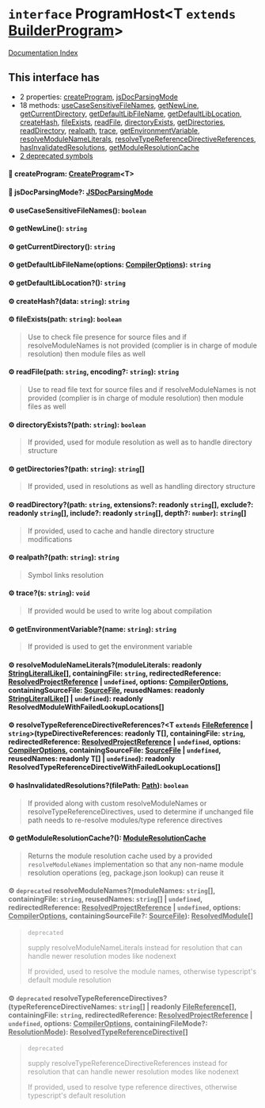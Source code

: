 # `interface` ProgramHost\<T `extends` [BuilderProgram](../interface.BuilderProgram/README.md)>

[Documentation Index](../README.md)

## This interface has

- 2 properties:
[createProgram](#-createprogram-createprogramt),
[jsDocParsingMode](#-jsdocparsingmode-jsdocparsingmode)
- 18 methods:
[useCaseSensitiveFileNames](#-usecasesensitivefilenames-boolean),
[getNewLine](#-getnewline-string),
[getCurrentDirectory](#-getcurrentdirectory-string),
[getDefaultLibFileName](#-getdefaultlibfilenameoptions-compileroptions-string),
[getDefaultLibLocation](#-getdefaultliblocation-string),
[createHash](#-createhashdata-string-string),
[fileExists](#-fileexistspath-string-boolean),
[readFile](#-readfilepath-string-encoding-string-string),
[directoryExists](#-directoryexistspath-string-boolean),
[getDirectories](#-getdirectoriespath-string-string),
[readDirectory](#-readdirectorypath-string-extensions-readonly-string-exclude-readonly-string-include-readonly-string-depth-number-string),
[realpath](#-realpathpath-string-string),
[trace](#-traces-string-void),
[getEnvironmentVariable](#-getenvironmentvariablename-string-string),
[resolveModuleNameLiterals](#-resolvemodulenameliteralsmoduleliterals-readonly-stringliterallike-containingfile-string-redirectedreference-resolvedprojectreference--undefined-options-compileroptions-containingsourcefile-sourcefile-reusednames-readonly-stringliterallike--undefined-readonly-resolvedmodulewithfailedlookuplocations),
[resolveTypeReferenceDirectiveReferences](#-resolvetypereferencedirectivereferencest-extends-filereference--stringtypedirectivereferences-readonly-t-containingfile-string-redirectedreference-resolvedprojectreference--undefined-options-compileroptions-containingsourcefile-sourcefile--undefined-reusednames-readonly-t--undefined-readonly-resolvedtypereferencedirectivewithfailedlookuplocations),
[hasInvalidatedResolutions](#-hasinvalidatedresolutionsfilepath-path-boolean),
[getModuleResolutionCache](#-getmoduleresolutioncache-moduleresolutioncache)
- [2 deprecated symbols](#-deprecated-resolvemodulenamesmodulenames-string-containingfile-string-reusednames-string--undefined-redirectedreference-resolvedprojectreference--undefined-options-compileroptions-containingsourcefile-sourcefile-resolvedmodule)


#### 📄 createProgram: [CreateProgram](../type.CreateProgram/README.md)\<T>



#### 📄 jsDocParsingMode?: [JSDocParsingMode](../enum.JSDocParsingMode/README.md)



#### ⚙ useCaseSensitiveFileNames(): `boolean`



#### ⚙ getNewLine(): `string`



#### ⚙ getCurrentDirectory(): `string`



#### ⚙ getDefaultLibFileName(options: [CompilerOptions](../interface.CompilerOptions/README.md)): `string`



#### ⚙ getDefaultLibLocation?(): `string`



#### ⚙ createHash?(data: `string`): `string`



#### ⚙ fileExists(path: `string`): `boolean`

> Use to check file presence for source files and
> if resolveModuleNames is not provided (complier is in charge of module resolution) then module files as well



#### ⚙ readFile(path: `string`, encoding?: `string`): `string`

> Use to read file text for source files and
> if resolveModuleNames is not provided (complier is in charge of module resolution) then module files as well



#### ⚙ directoryExists?(path: `string`): `boolean`

> If provided, used for module resolution as well as to handle directory structure



#### ⚙ getDirectories?(path: `string`): `string`\[]

> If provided, used in resolutions as well as handling directory structure



#### ⚙ readDirectory?(path: `string`, extensions?: readonly `string`\[], exclude?: readonly `string`\[], include?: readonly `string`\[], depth?: `number`): `string`\[]

> If provided, used to cache and handle directory structure modifications



#### ⚙ realpath?(path: `string`): `string`

> Symbol links resolution



#### ⚙ trace?(s: `string`): `void`

> If provided would be used to write log about compilation



#### ⚙ getEnvironmentVariable?(name: `string`): `string`

> If provided is used to get the environment variable



#### ⚙ resolveModuleNameLiterals?(moduleLiterals: readonly [StringLiteralLike](../type.StringLiteralLike/README.md)\[], containingFile: `string`, redirectedReference: [ResolvedProjectReference](../interface.ResolvedProjectReference/README.md) | `undefined`, options: [CompilerOptions](../interface.CompilerOptions/README.md), containingSourceFile: [SourceFile](../interface.SourceFile/README.md), reusedNames: readonly [StringLiteralLike](../type.StringLiteralLike/README.md)\[] | `undefined`): readonly ResolvedModuleWithFailedLookupLocations\[]



#### ⚙ resolveTypeReferenceDirectiveReferences?\<T `extends` [FileReference](../interface.FileReference/README.md) | `string`>(typeDirectiveReferences: readonly T\[], containingFile: `string`, redirectedReference: [ResolvedProjectReference](../interface.ResolvedProjectReference/README.md) | `undefined`, options: [CompilerOptions](../interface.CompilerOptions/README.md), containingSourceFile: [SourceFile](../interface.SourceFile/README.md) | `undefined`, reusedNames: readonly T\[] | `undefined`): readonly ResolvedTypeReferenceDirectiveWithFailedLookupLocations\[]



#### ⚙ hasInvalidatedResolutions?(filePath: [Path](../type.Path/README.md)): `boolean`

> If provided along with custom resolveModuleNames or resolveTypeReferenceDirectives, used to determine if unchanged file path needs to re-resolve modules/type reference directives



#### ⚙ getModuleResolutionCache?(): [ModuleResolutionCache](../interface.ModuleResolutionCache/README.md)

> Returns the module resolution cache used by a provided `resolveModuleNames` implementation so that any non-name module resolution operations (eg, package.json lookup) can reuse it



<div style="opacity:0.6">

#### ⚙ `deprecated` resolveModuleNames?(moduleNames: `string`\[], containingFile: `string`, reusedNames: `string`\[] | `undefined`, redirectedReference: [ResolvedProjectReference](../interface.ResolvedProjectReference/README.md) | `undefined`, options: [CompilerOptions](../interface.CompilerOptions/README.md), containingSourceFile?: [SourceFile](../interface.SourceFile/README.md)): [ResolvedModule](../interface.ResolvedModule/README.md)\[]

> `deprecated`
> 
> supply resolveModuleNameLiterals instead for resolution that can handle newer resolution modes like nodenext
> 
> If provided, used to resolve the module names, otherwise typescript's default module resolution



#### ⚙ `deprecated` resolveTypeReferenceDirectives?(typeReferenceDirectiveNames: `string`\[] | readonly [FileReference](../interface.FileReference/README.md)\[], containingFile: `string`, redirectedReference: [ResolvedProjectReference](../interface.ResolvedProjectReference/README.md) | `undefined`, options: [CompilerOptions](../interface.CompilerOptions/README.md), containingFileMode?: [ResolutionMode](../type.ResolutionMode/README.md)): [ResolvedTypeReferenceDirective](../interface.ResolvedTypeReferenceDirective/README.md)\[]

> `deprecated`
> 
> supply resolveTypeReferenceDirectiveReferences instead for resolution that can handle newer resolution modes like nodenext
> 
> If provided, used to resolve type reference directives, otherwise typescript's default resolution



</div>

